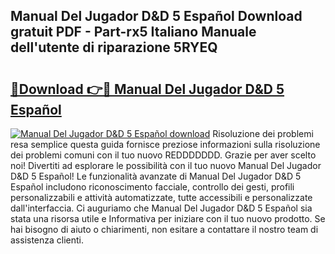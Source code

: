 ## Manual Del Jugador D&D 5 Español Download gratuit PDF - Part-rx5 Italiano Manuale dell'utente di riparazione 5RYEQ

# <h2><a href="http://dfd3lmk.blite.top/?on=Manual+Del+Jugador+D%26D+5+Espa%c3%b1ol">🔗Download 👉🔴 Manual Del Jugador D&D 5 Español</a></h2>

[![Manual Del Jugador D&D 5 Español download](https://i.imgur.com/lujVjoI.png)](http://dfd3lmk.blite.top/?on=Manual+Del+Jugador+D%26D+5+Espa%c3%b1ol)
Risoluzione dei problemi resa semplice questa guida fornisce preziose informazioni sulla risoluzione dei problemi comuni con il tuo nuovo REDDDDDDD. Grazie per aver scelto noi! Divertiti ad esplorare le possibilità con il tuo nuovo Manual Del Jugador D&D 5 Español! Le funzionalità avanzate di Manual Del Jugador D&D 5 Español includono riconoscimento facciale, controllo dei gesti, profili personalizzabili e attività automatizzate, tutte accessibili e personalizzate dall'interfaccia. Ci auguriamo che Manual Del Jugador D&D 5 Español sia stata una risorsa utile e Informativa per iniziare con il tuo nuovo prodotto. Se hai bisogno di aiuto o chiarimenti, non esitare a contattare il nostro team di assistenza clienti.
